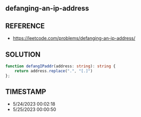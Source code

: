 ## defanging-an-ip-address

## REFERENCE

- https://leetcode.com/problems/defanging-an-ip-address/

## SOLUTION

``` typescript
function defangIPaddr(address: string): string {
    return address.replace(".", "[.]")
};
```


## TIMESTAMP

- 5/24/2023 00:02:18
- 5/25/2023 00:00:50
